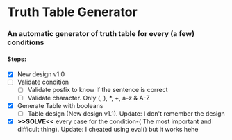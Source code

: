 # Truth Table Generator

### An automatic generator of truth table for every (a few) conditions


#### Steps:
- [x] New design v1.0
- [ ] Validate condition
  - [ ] Validate posfix to know if the sentence is correct
  - [ ] Validate character. Only (, ), *, +, a-z & A-Z
- [X] Generate Table with booleans
  - [ ] Table design (New design v1.1). Update: I don't remember the design
- [X] __>>SOLVE<<__ every case for the condition-( The most important and difficult thing). Update: I cheated using eval() but it works hehe

